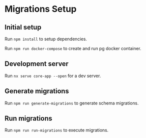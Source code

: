 # Migrations Setup

## Initial setup

Run `npm install` to setup dependencies.

Run `npm run docker-compose` to create and run pg docker container.

## Development server

Run `nx serve core-app --open` for a dev server.

## Generate migrations

Run `npm run generate-migrations` to generate schema migrations.

## Run migrations

Run `npm run run-migrations` to execute migrations.
